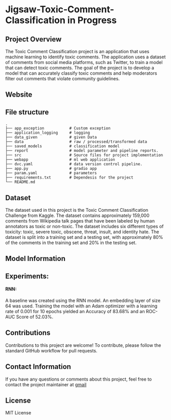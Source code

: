 # Jigsaw-Toxic-Comment-Classification in Progress

## Project Overview
The Toxic Comment Classification project is an application that uses machine learning to identify toxic comments. The application uses a dataset of comments from social media platforms, such as Twitter, to train a model that can detect toxic comments. The goal of the project is to develop a model that can accurately classify toxic comments and help moderators filter out comments that violate community guidelines.

## Website

## File structure 
    .
    ├── app_exception           # Custom exception
    ├── application_logging     # logging
    ├── data_given              # given Data
    ├── data                    # raw / processed/transformed data
    ├── saved_models            # classification model
    ├── report                  # model parameter and pipeline reports.
    ├── src                     # Source files for project implementation
    ├── webapp                  # ml web application
    ├── dvc.yaml                # data version control pipeline.
    ├── app.py                  # gradio app
    ├── param.yaml              # parameters
    ├── requirements.txt        # Dependesis for the project
    └── README.md
    
## Dataset
The dataset used in this project is the Toxic Comment Classification Challenge from Kaggle. The dataset contains approximately 159,000 comments from Wikipedia talk pages that have been labeled by human annotators as toxic or non-toxic. The dataset includes six different types of toxicity: toxic, severe toxic, obscene, threat, insult, and identity hate. The dataset is split into a training set and a testing set, with approximately 80% of the comments in the training set and 20% in the testing set.

## Model Information
## Experiments:
#### **RNN:**
A baseline was created using the RNN model. An embedding layer of size 64 was used. Training the model with an Adam optimizer with a learning rate of 0.001 for 10 epochs yielded an Accuracy of 83.68% and an ROC-AUC Score of 52.03%.
## Contributions
Contributions to this project are welcome! To contribute, please follow the standard GitHub workflow for pull requests.

## Contact Information
If you have any questions or comments about this project, feel free to contact the project maintainer at [gmail](mailto:prajwalgbdr03@gmail.com)
## License
MIT License
